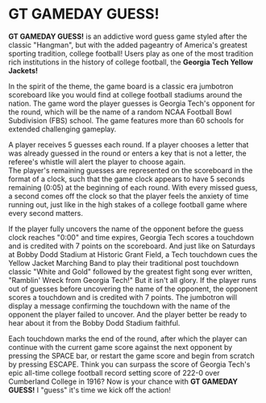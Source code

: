 # GT GAMEDAY GUESS!

<strong>GT GAMEDAY GUESS!</strong> is an addictive word guess game styled after the classic "Hangman", but with the added pageantry of America's greatest sporting tradition, college football!  Users play as one of the most tradition rich institutions in the history of college football, the <strong> Georgia Tech Yellow Jackets! </strong>  

In the spirit of the theme, the game board is a classic era jumbotron scoreboard like you would find at college football stadiums around the nation.  The game word the player guesses is Georgia Tech's opponent for the round, which will be the name of a random NCAA Football Bowl Subdivision (FBS) school.  The game features more than 60 schools for extended challenging gameplay.  

A player receives 5 guesses each round.  If a player chooses a letter that was already guessed in the round or enters a key that is not a letter, the referee's whistle will alert the player to choose again.  
The player's remaining guesses are represented on the scoreboard in the format of a clock, such that the game clock appears to have 5 seconds remaining (0:05) at the beginning of each round.  With every missed guess, a second comes off the clock so that the player feels the anxiety of time running out, just like in the high stakes of a college football game where every second matters.  

If the player fully uncovers the name of the opponent before the guess clock reaches "0:00" and time expires, Georgia Tech scores a touchdown and is credited with 7 points on the scoreboard.  And just like on Saturdays at Bobby Dodd Stadium at Historic Grant Field, a Tech touchdown cues the Yellow Jacket Marching Band to play their traditional post touchdown classic "White and Gold" followed by the greatest fight song ever written, "Ramblin' Wreck from Georgia Tech!"  But it isn't all glory.  If the player runs out of guesses before uncovering the name of the opponent, the opponent scores a touchdown and is credited with 7 points.  The jumbotron will display a message confirming the touchdown with the name of the opponent the player failed to uncover.  And the player better be ready to hear about it from the Bobby Dodd Stadium faithful.  

Each touchdown marks the end of the round, after which the player can continue with the current game score against the next opponent by pressing the SPACE bar, or restart the game score and begin from scratch by pressing ESCAPE.  Think you can surpass the score of Georgia Tech's epic all-time college football record setting score of 222-0 over Cumberland College in 1916?  Now is your chance with <strong>GT GAMEDAY GUESS!</strong>  I "guess" it's time we kick off the action!